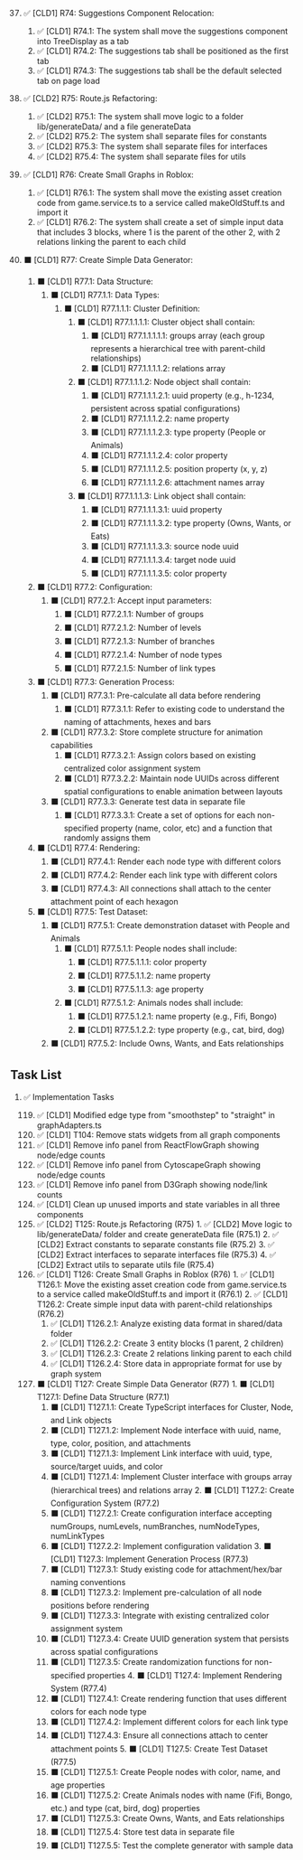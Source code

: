 37. ✅ [CLD1] R74: Suggestions Component Relocation:

    1. ✅ [CLD1] R74.1: The system shall move the suggestions component into TreeDisplay as a tab
    2. ✅ [CLD1] R74.2: The suggestions tab shall be positioned as the first tab
    3. ✅ [CLD1] R74.3: The suggestions tab shall be the default selected tab on page load

38. ✅ [CLD2] R75: Route.js Refactoring:

    1. ✅ [CLD2] R75.1: The system shall move logic to a folder lib/generateData/ and a file generateData
    2. ✅ [CLD2] R75.2: The system shall separate files for constants
    3. ✅ [CLD2] R75.3: The system shall separate files for interfaces
    4. ✅ [CLD2] R75.4: The system shall separate files for utils

39. ✅ [CLD1] R76: Create Small Graphs in Roblox:

    1. ✅ [CLD1] R76.1: The system shall move the existing asset creation code from game.service.ts to a service called makeOldStuff.ts and import it
    2. ✅ [CLD1] R76.2: The system shall create a set of simple input data that includes 3 blocks, where 1 is the parent of the other 2, with 2 relations linking the parent to each child

40. ⬛ [CLD1] R77: Create Simple Data Generator:

    1. ⬛ [CLD1] R77.1: Data Structure:
        1. ⬛ [CLD1] R77.1.1: Data Types:
            1. ⬛ [CLD1] R77.1.1.1: Cluster Definition:
                1. ⬛ [CLD1] R77.1.1.1.1: Cluster object shall contain:
                    1. ⬛ [CLD1] R77.1.1.1.1.1: groups array (each group represents a hierarchical tree with parent-child relationships)
                    2. ⬛ [CLD1] R77.1.1.1.1.2: relations array
                2. ⬛ [CLD1] R77.1.1.1.2: Node object shall contain:
                    1. ⬛ [CLD1] R77.1.1.1.2.1: uuid property (e.g., h-1234, persistent across spatial configurations)
                    2. ⬛ [CLD1] R77.1.1.1.2.2: name property
                    3. ⬛ [CLD1] R77.1.1.1.2.3: type property (People or Animals)
                    4. ⬛ [CLD1] R77.1.1.1.2.4: color property
                    5. ⬛ [CLD1] R77.1.1.1.2.5: position property (x, y, z)
                    6. ⬛ [CLD1] R77.1.1.1.2.6: attachment names array
                3. ⬛ [CLD1] R77.1.1.1.3: Link object shall contain:
                    1. ⬛ [CLD1] R77.1.1.1.3.1: uuid property
                    2. ⬛ [CLD1] R77.1.1.1.3.2: type property (Owns, Wants, or Eats)
                    3. ⬛ [CLD1] R77.1.1.1.3.3: source node uuid
                    4. ⬛ [CLD1] R77.1.1.1.3.4: target node uuid
                    5. ⬛ [CLD1] R77.1.1.1.3.5: color property
    2. ⬛ [CLD1] R77.2: Configuration:
        1. ⬛ [CLD1] R77.2.1: Accept input parameters:
            1. ⬛ [CLD1] R77.2.1.1: Number of groups
            2. ⬛ [CLD1] R77.2.1.2: Number of levels
            3. ⬛ [CLD1] R77.2.1.3: Number of branches
            4. ⬛ [CLD1] R77.2.1.4: Number of node types
            5. ⬛ [CLD1] R77.2.1.5: Number of link types
    3. ⬛ [CLD1] R77.3: Generation Process:
        1. ⬛ [CLD1] R77.3.1: Pre-calculate all data before rendering
            1. ⬛ [CLD1] R77.3.1.1: Refer to existing code to understand the naming of attachments, hexes and bars
        2. ⬛ [CLD1] R77.3.2: Store complete structure for animation capabilities
            1. ⬛ [CLD1] R77.3.2.1: Assign colors based on existing centralized color assignment system
            2. ⬛ [CLD1] R77.3.2.2: Maintain node UUIDs across different spatial configurations to enable animation between layouts
        3. ⬛ [CLD1] R77.3.3: Generate test data in separate file
            1. ⬛ [CLD1] R77.3.3.1: Create a set of options for each non-specified property (name, color, etc) and a function that randomly assigns them
    4. ⬛ [CLD1] R77.4: Rendering:
        1. ⬛ [CLD1] R77.4.1: Render each node type with different colors
        2. ⬛ [CLD1] R77.4.2: Render each link type with different colors
        3. ⬛ [CLD1] R77.4.3: All connections shall attach to the center attachment point of each hexagon
    5. ⬛ [CLD1] R77.5: Test Dataset:
        1. ⬛ [CLD1] R77.5.1: Create demonstration dataset with People and Animals
            1. ⬛ [CLD1] R77.5.1.1: People nodes shall include:
                1. ⬛ [CLD1] R77.5.1.1.1: color property
                2. ⬛ [CLD1] R77.5.1.1.2: name property
                3. ⬛ [CLD1] R77.5.1.1.3: age property
            2. ⬛ [CLD1] R77.5.1.2: Animals nodes shall include:
                1. ⬛ [CLD1] R77.5.1.2.1: name property (e.g., Fifi, Bongo)
                2. ⬛ [CLD1] R77.5.1.2.2: type property (e.g., cat, bird, dog)
        2. ⬛ [CLD1] R77.5.2: Include Owns, Wants, and Eats relationships

## Task List

1.  ✅ Implementation Tasks

    119.  ✅ [CLD1] Modified edge type from "smoothstep" to "straight" in graphAdapters.ts
    120.  ✅ [CLD1] T104: Remove stats widgets from all graph components
    121.  ✅ [CLD1] Remove info panel from ReactFlowGraph showing node/edge counts
    122.  ✅ [CLD1] Remove info panel from CytoscapeGraph showing node/edge counts
    123.  ✅ [CLD1] Remove info panel from D3Graph showing node/link counts
    124.  ✅ [CLD1] Clean up unused imports and state variables in all three components
    125. ✅ [CLD2] T125: Route.js Refactoring (R75)
        1. ✅ [CLD2] Move logic to lib/generateData/ folder and create generateData file (R75.1)
        2. ✅ [CLD2] Extract constants to separate constants file (R75.2)
        3. ✅ [CLD2] Extract interfaces to separate interfaces file (R75.3)
        4. ✅ [CLD2] Extract utils to separate utils file (R75.4)
    126. ✅ [CLD1] T126: Create Small Graphs in Roblox (R76)
        1. ✅ [CLD1] T126.1: Move the existing asset creation code from game.service.ts to a service called makeOldStuff.ts and import it (R76.1)
        2. ✅ [CLD1] T126.2: Create simple input data with parent-child relationships (R76.2)
            1. ✅ [CLD1] T126.2.1: Analyze existing data format in shared/data folder
            2. ✅ [CLD1] T126.2.2: Create 3 entity blocks (1 parent, 2 children)
            3. ✅ [CLD1] T126.2.3: Create 2 relations linking parent to each child
            4. ✅ [CLD1] T126.2.4: Store data in appropriate format for use by graph system
    127. ⬛ [CLD1] T127: Create Simple Data Generator (R77)
        1. ⬛ [CLD1] T127.1: Define Data Structure (R77.1)
            1. ⬛ [CLD1] T127.1.1: Create TypeScript interfaces for Cluster, Node, and Link objects
            2. ⬛ [CLD1] T127.1.2: Implement Node interface with uuid, name, type, color, position, and attachments
            3. ⬛ [CLD1] T127.1.3: Implement Link interface with uuid, type, source/target uuids, and color
            4. ⬛ [CLD1] T127.1.4: Implement Cluster interface with groups array (hierarchical trees) and relations array
        2. ⬛ [CLD1] T127.2: Create Configuration System (R77.2)
            1. ⬛ [CLD1] T127.2.1: Create configuration interface accepting numGroups, numLevels, numBranches, numNodeTypes, numLinkTypes
            2. ⬛ [CLD1] T127.2.2: Implement configuration validation
        3. ⬛ [CLD1] T127.3: Implement Generation Process (R77.3)
            1. ⬛ [CLD1] T127.3.1: Study existing code for attachment/hex/bar naming conventions
            2. ⬛ [CLD1] T127.3.2: Implement pre-calculation of all node positions before rendering
            3. ⬛ [CLD1] T127.3.3: Integrate with existing centralized color assignment system
            4. ⬛ [CLD1] T127.3.4: Create UUID generation system that persists across spatial configurations
            5. ⬛ [CLD1] T127.3.5: Create randomization functions for non-specified properties
        4. ⬛ [CLD1] T127.4: Implement Rendering System (R77.4)
            1. ⬛ [CLD1] T127.4.1: Create rendering function that uses different colors for each node type
            2. ⬛ [CLD1] T127.4.2: Implement different colors for each link type
            3. ⬛ [CLD1] T127.4.3: Ensure all connections attach to center attachment points
        5. ⬛ [CLD1] T127.5: Create Test Dataset (R77.5)
            1. ⬛ [CLD1] T127.5.1: Create People nodes with color, name, and age properties
            2. ⬛ [CLD1] T127.5.2: Create Animals nodes with name (Fifi, Bongo, etc.) and type (cat, bird, dog) properties
            3. ⬛ [CLD1] T127.5.3: Create Owns, Wants, and Eats relationships
            4. ⬛ [CLD1] T127.5.4: Store test data in separate file
            5. ⬛ [CLD1] T127.5.5: Test the complete generator with sample data
